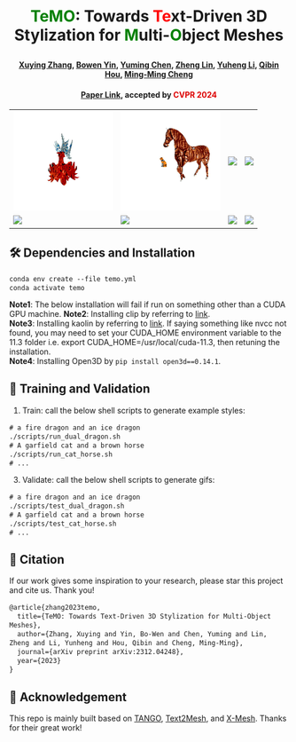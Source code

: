 # <p align="center"> <font color=#008000>TeMO</font>: Towards <font color=#FF0000>Te</font>xt-Driven 3D Stylization for <font color=#008000>M</font>ulti-<font color=#008000>O</font>bject Meshes </p>

####  <p align="center"> [Xuying Zhang](https://zhangxuying1004.github.io), [Bowen Yin](https://scholar.google.com/citations?hl=zh-CN&user=xr_FRrEAAAAJ), [Yuming Chen](https://scholar.google.com/citations?user=EweNbRAAAAAJ&hl=zh-CN), [Zheng Lin](https://scholar.google.com/citations?user=aCKl1R0AAAAJ&hl=zh-CN), [Yuheng Li](), [Qibin Hou](https://scholar.google.com/citations?user=fF8OFV8AAAAJ&hl=zh-CN), [Ming-Ming Cheng](https://scholar.google.com/citations?user=huWpVyEAAAAJ&hl=zh-CN)</p>

#### <p align="center"> [Paper Link](https://arxiv.org/pdf/2312.04248.pdf), accepted by <font color=#dd0000>CVPR 2024</font></p>


<table class="gif_table">
  <tbody>
    <tr>
     <td class="gif_td1"><img src="images/a-fire-dragon-an-ice-dragon.gif" width="180"/></td>
     <td class="gif_td2"><img src="images/A garfield cat and a brown horse.gif" width="180"/></td>
     <td class="gif_td3"><img src="images/a wicker vase and a candle in jeans.gif.gif" width="180"/></td>
     <td class="gif_td4"><img src="images/superman-ice-whale-fire-dragon.gif" width="180"/></td>
   </tr>
    <tr>
     <td class="gif_td1"><img src="images/A ginger cat is sitting on a grey leather sofa.gif" width="180"/></td>
     <td class="gif_td2"><img src="images/The batman is laying on a brick bed.gif" width="180"/></td>
     <td class="gif_td3"><img src="images/A brown squirrel is sitting on a bark chair.gif" width="180"/></td>
     <td class="gif_td4"><img src="images/A blue steel lamp and a cactus vase are placed on a wood table.gif" width="180"/></td>
   </tr>
  </tbody>
</table>

## 🛠️ Dependencies and Installation
```
conda env create --file temo.yml
conda activate temo
```
**Note1**: The below installation will fail if run on something other than a CUDA GPU machine. 
**Note2**: Installing clip by referring to [link](https://github.com/openai/CLIP.git).  
**Note3**: Installing kaolin by referring to [link](https://github.com/NVIDIAGameWorks/kaolin). If saying something like nvcc not found, you may need to set your CUDA_HOME environment variable to the 11.3 folder i.e. export CUDA_HOME=/usr/local/cuda-11.3, then retuning the installation.  
**Note4**: Installing Open3D by ```pip install open3d==0.14.1```.  

## 🤖 Training and Validation
1. Train: call the below shell scripts to generate example styles:
```
# a fire dragon and an ice dragon
./scripts/run_dual_dragon.sh
# A garfield cat and a brown horse
./scripts/run_cat_horse.sh
# ...
```

3. Validate: call the below shell scripts to generate gifs:
```
# a fire dragon and an ice dragon
./scripts/test_dual_dragon.sh
# A garfield cat and a brown horse
./scripts/test_cat_horse.sh
# ...
```

## 📖 Citation

If our work gives some inspiration to your research, please star this project and cite us. Thank you!

```
@article{zhang2023temo,
  title={TeMO: Towards Text-Driven 3D Stylization for Multi-Object Meshes},
  author={Zhang, Xuying and Yin, Bo-Wen and Chen, Yuming and Lin, Zheng and Li, Yunheng and Hou, Qibin and Cheng, Ming-Ming},
  journal={arXiv preprint arXiv:2312.04248},
  year={2023}
}
```
## 🤝 Acknowledgement
This repo is mainly built based on [TANGO](https://github.com/Gorilla-Lab-SCUT/tango), [Text2Mesh](https://github.com/threedle/text2mesh), and [X-Mesh](https://github.com/xmu-xiaoma666/X-Mesh). Thanks for their great work!
